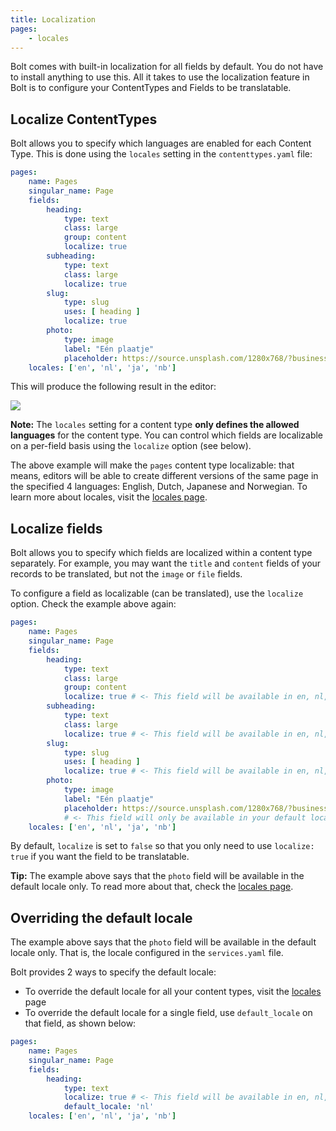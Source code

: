 ```yaml
---
title: Localization
pages:
    - locales
---
```


<!-- internationalization, i18n, translate, language -->
Bolt comes with built-in localization for all fields by default.
You do not have to install anything to use this. All it takes to use
the localization feature in Bolt is to configure your ContentTypes 
and Fields to be translatable.

## Localize ContentTypes

Bolt allows you to specify which languages are enabled for each Content Type.
This is done using the `locales` setting in the `contenttypes.yaml` file:

```yaml
pages:
    name: Pages
    singular_name: Page
    fields:
        heading:
            type: text
            class: large
            group: content
            localize: true
        subheading:
            type: text
            class: large
            localize: true
        slug:
            type: slug
            uses: [ heading ]
            localize: true
        photo:
            type: image
            label: "Eén plaatje"
            placeholder: https://source.unsplash.com/1280x768/?business,workplace/__random__
    locales: ['en', 'nl', 'ja', 'nb']
```

This will produce the following result in the editor:

<a href="/files/localize.png" class="popup"><img src="/files/localize.png"></a><br>


<p class="note"><strong>Note:</strong> The <code>locales</code> setting for a content type
<strong>only defines the allowed languages</strong> for the content type.
You can control which fields are localizable on a per-field basis using the
<code>localize</code> option (see below).</p>

The above example will make the `pages` content type localizable: that means, editors
will be able to create different versions of the same page in the specified 4 languages: 
English, Dutch, Japanese and Norwegian. To learn more about locales, 
visit the [locales page](./locales).



## Localize fields

Bolt allows you to specify which fields are localized within a content type separately.
For example, you may want the `title` and `content` fields of your records to be translated,
but not the `image` or `file` fields.

To configure a field as localizable (can be translated), use the `localize` option. Check the
example above again:

```yaml
pages:
    name: Pages
    singular_name: Page
    fields:
        heading:
            type: text
            class: large
            group: content
            localize: true # <- This field will be available in en, nl, ja and nb.
        subheading:
            type: text
            class: large
            localize: true # <- This field will be available in en, nl, ja and nb.
        slug:
            type: slug
            uses: [ heading ]
            localize: true # <- This field will be available in en, nl, ja and nb.
        photo:
            type: image
            label: "Eén plaatje" 
            placeholder: https://source.unsplash.com/1280x768/?business,workplace/__random__
            # <- This field will only be available in your default locale
    locales: ['en', 'nl', 'ja', 'nb']
```

By default, `localize` is set to `false` so that you only need to use `localize: true`
if you want the field to be translatable.

<p class="tip"><strong>Tip:</strong> The example above says that the <code>photo</code>
field will be available in the default locale only. To read more about that, check
the <a href="/localization/locales">locales page</a>.</p>

## Overriding the default locale

The example above says that the `photo` field will be available in the default locale only.
That is, the locale configured in the `services.yaml` file.

Bolt provides 2 ways to specify the default locale:
* To override the default locale for all your content types, visit the [locales][locales-page] page
* To override the default locale for a single field, use `default_locale` on that field, as shown below:

```yaml
pages:
    name: Pages
    singular_name: Page
    fields:
        heading:
            type: text
            localize: true # <- This field will be available in en, nl, ja and nb.
            default_locale: 'nl'
    locales: ['en', 'nl', 'ja', 'nb']
```

[locales-page]: ./localization/locales